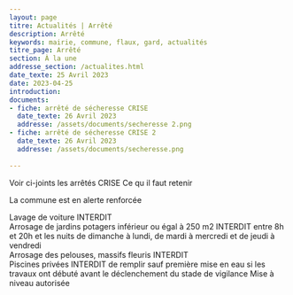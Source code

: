 ```yaml
---
layout: page
titre: Actualités | Arrêté
description: Arrêté
keywords: mairie, commune, flaux, gard, actualités
titre_page: Arrêté
section: À la une
addresse_section: /actualites.html
date_texte: 25 Avril 2023
date: 2023-04-25
introduction: 
documents:
- fiche: arrêté de sécheresse CRISE
  date_texte: 26 Avril 2023
  addresse: /assets/documents/secheresse 2.png
- fiche: arrêté de sécheresse CRISE 2
  date_texte: 26 Avril 2023
  addresse: /assets/documents/secheresse.png
  
---
```


Voir ci-joints les arrêtés CRISE
Ce qu il faut retenir <br>

La commune est en alerte renforcée<br>

Lavage de voiture         INTERDIT<br>
Arrosage de jardins potagers inférieur ou égal à 250 m2      INTERDIT
entre 8h et 20h et les nuits de dimanche à lundi, de mardi à mercredi et
de jeudi à vendredi<br>
Arrosage des pelouses, massifs fleuris     INTERDIT<br>
Piscines privées          INTERDIT de remplir sauf première mise en eau
si les travaux ont débuté avant le déclenchement du stade de vigilance 
Mise à niveau autorisée<br>

